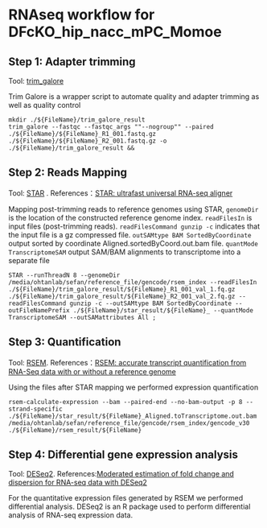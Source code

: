 RNAseq workflow for DFcKO_hip_nacc_mPC_Momoe
=============================================

Step 1: Adapter trimming
-----------------------
Tool: [trim_galore](https://www.bioinformatics.babraham.ac.uk/projects/trim_galore/)

Trim Galore is a wrapper script to automate quality and adapter trimming as well as quality control
```
mkdir ./${FileName}/trim_galore_result
trim_galore --fastqc --fastqc_args ""--nogroup"" --paired ./${FileName}/${FileName}_R1_001.fastq.gz ./${FileName}/${FileName}_R2_001.fastq.gz -o ./${FileName}/trim_galore_result &&
```

Step 2: Reads Mapping
---------------------
Tool: [STAR](https://github.com/alexdobin/STAR) . References：[STAR: ultrafast universal RNA-seq aligner](https://pubmed.ncbi.nlm.nih.gov/23104886/)

Mapping post-trimming reads to reference genomes using STAR, `genomeDir` is the location of the constructed reference genome index. `readFilesIn` is input files (post-trimming reads). `readFilesCommand gunzip -c` indicates that the input file is a gz compressed file. `outSAMtype BAM SortedByCoordinate` output sorted by coordinate Aligned.sortedByCoord.out.bam file. `quantMode TranscriptomeSAM` output SAM/BAM alignments to transcriptome into a separate file

```
STAR --runThreadN 8 --genomeDir /media/ohtanlab/sefan/reference_file/gencode/rsem_index --readFilesIn ./${FileName}/trim_galore_result/${FileName}_R1_001_val_1.fq.gz ./${FileName}/trim_galore_result/${FileName}_R2_001_val_2.fq.gz --readFilesCommand gunzip -c --outSAMtype BAM SortedByCoordinate --outFileNamePrefix ./${FileName}/star_result/${FileName}_ --quantMode TranscriptomeSAM --outSAMattributes All ;
```

Step 3: Quantification
----------------------
Tool: [RSEM](https://github.com/deweylab/RSEM). References：[RSEM: accurate transcript quantification from RNA-Seq data with or without a reference genome](https://pubmed.ncbi.nlm.nih.gov/21816040/)

Using the files after STAR mapping we performed expression quantification
```
rsem-calculate-expression --bam --paired-end --no-bam-output -p 8 --strand-specific ./${FileName}/star_result/${FileName}_Aligned.toTranscriptome.out.bam /media/ohtanlab/sefan/reference_file/gencode/rsem_index/gencode_v30 ./${FileName}/rsem_result/${FileName}
```

Step 4: Differential gene expression analysis
----------------------
Tool: [DESeq2](https://bioconductor.org/packages/release/bioc/html/DESeq2.html). References:[Moderated estimation of fold change and dispersion for RNA-seq data with DESeq2](https://pubmed.ncbi.nlm.nih.gov/25516281/)

For the quantitative expression files generated by RSEM we performed differential analysis. DESeq2 is an R package used to perform differential analysis of RNA-seq expression data.



